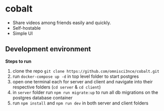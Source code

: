# cobalt

- Share videos among friends easily and quickly.
- Self-hostable
- Simple UI

## Development environment

**Steps to run**

1. clone the repo `git clone https://github.com/omnisci3nce/cobalt.git`
1. run `docker-compose up -d` in top level folder to start postgres
1. open one terminal each for server and client and navigate into their respective folders (`cd server` & `cd client`)
1. in `server` folder run `npm run migrate:up` to run all db migrations on the postgres database container
1. run `npm install` and `npm run dev` in both server and client folders